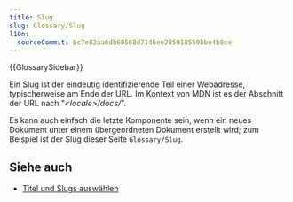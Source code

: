 ```yaml
---
title: Slug
slug: Glossary/Slug
l10n:
  sourceCommit: bc7e82aa6db60568d7146ee285918550bbe4b8ce
---
```


{{GlossarySidebar}}

Ein Slug ist der eindeutig identifizierende Teil einer Webadresse, typischerweise am Ende der URL. Im Kontext von MDN ist es der Abschnitt der URL nach "_\<locale>/docs/_".

Es kann auch einfach die letzte Komponente sein, wenn ein neues Dokument unter einem übergeordneten Dokument erstellt wird; zum Beispiel ist der Slug dieser Seite `Glossary/Slug`.

## Siehe auch

- [Titel und Slugs auswählen](/de/docs/MDN/Writing_guidelines/Writing_style_guide#slugs)

